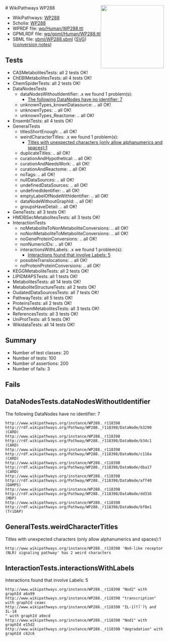 <img style="float: right; width: 200px" src="../logo.png" />
# WikiPathways WP288

* WikiPathways: [WP288](https://identifiers.org/wikipathways:WP288)
* Scholia: [WP288](https://scholia.toolforge.org/wikipathways/WP288)
* WPRDF file: [wp/Human/WP288.ttl](../wp/Human/WP288.ttl)
* GPMLRDF file: [wp/gpml/Human/WP288.ttl](../wp/gpml/Human/WP288.ttl)
* SBML file: [sbml/WP288.sbml](../sbml/WP288.sbml) ([SVG](../sbml/WP288.svg)) ([conversion notes](../sbml/WP288.txt))

## Tests
* CASMetabolitesTests: all 2 tests OK!
* ChEBIMetabolitesTests: all 4 tests OK!
* ChemSpiderTests: all 2 tests OK!
* DataNodesTests
    * dataNodesWithoutIdentifier: .x we found 1 problem(s):
        * [The following DataNodes have no identifier: 7](#d2d32fa6)
    * unknownTypes_knownDatasource: .. all OK!
    * unknownTypes: .. all OK!
    * unknownTypes_Reactome: .. all OK!
* EnsemblTests: all 4 tests OK!
* GeneralTests
    * titlesShortEnough: .. all OK!
    * weirdCharacterTitles: .x we found 1 problem(s):
        * [Titles with unexpected characters (only allow alphanumerics and spaces):1](#fda87b3f)
    * duplicateTitles: .. all OK!
    * curationAndHypothetical: .. all OK!
    * curationAndNeedsWork: .. all OK!
    * curationAndReactome: .. all OK!
    * noTags: .. all OK!
    * nullDataSources: .. all OK!
    * undefinedDataSources: .. all OK!
    * undefinedIdentifier: .. all OK!
    * emptyLabelOfNodeWithIdentifier: .. all OK!
    * dataNodeWithoutGraphId: .. all OK!
    * groupsHaveDetail: .. all OK!
* GeneTests: all 3 tests OK!
* HMDBSecMetabolitesTests: all 3 tests OK!
* InteractionTests
    * noMetaboliteToNonMetaboliteConversions: .. all OK!
    * noNonMetaboliteToMetaboliteConversions: .. all OK!
    * noGeneProteinConversions: .. all OK!
    * nonNumericIDs: .. all OK!
    * interactionsWithLabels: .x we found 1 problem(s):
        * [Interactions found that involve Labels: 5](#630d267c)
    * possibleTranslocations: .. all OK!
    * noProteinProteinConversions: .. all OK!
* KEGGMetaboliteTests: all 2 tests OK!
* LIPIDMAPSTests: all 1 tests OK!
* MetabolitesTests: all 14 tests OK!
* MetaboliteStructureTests: all 2 tests OK!
* OudatedDataSourcesTests: all 7 tests OK!
* PathwayTests: all 5 tests OK!
* ProteinsTests: all 2 tests OK!
* PubChemMetabolitesTests: all 3 tests OK!
* ReferencesTests: all 3 tests OK!
* UniProtTests: all 5 tests OK!
* WikidataTests: all 14 tests OK!


## Summary

* Number of test classes: 20
* Number of tests: 100
* Number of assertions: 200
* Number of fails: 3

## Fails

<a name="d2d32fa6" />

## DataNodesTests.dataNodesWithoutIdentifier

The following DataNodes have no identifier: 7
```
http://www.wikipathways.org/instance/WP288._r118398 http://rdf.wikipathways.org/Pathway/WP288._r118398/DataNode/b3290 (CARD)
http://www.wikipathways.org/instance/WP288._r118398 http://rdf.wikipathways.org/Pathway/WP288._r118398/DataNode/b34c1 (CARD)
http://www.wikipathways.org/instance/WP288._r118398 http://rdf.wikipathways.org/Pathway/WP288._r118398/DataNode/c116a (CARD)
http://www.wikipathways.org/instance/WP288._r118398 http://rdf.wikipathways.org/Pathway/WP288._r118398/DataNode/dba17 (CARD)
http://www.wikipathways.org/instance/WP288._r118398 http://rdf.wikipathways.org/Pathway/WP288._r118398/DataNode/aff40 (DAMPS)
http://www.wikipathways.org/instance/WP288._r118398 http://rdf.wikipathways.org/Pathway/WP288._r118398/DataNode/dd316 (MDP)
http://www.wikipathways.org/instance/WP288._r118398 http://rdf.wikipathways.org/Pathway/WP288._r118398/DataNode/bf8e1 (TriDAP)
```

<a name="fda87b3f" />

## GeneralTests.weirdCharacterTitles

Titles with unexpected characters (only allow alphanumerics and spaces):1
```
http://www.wikipathways.org/instance/WP288._r118398 'Nod-like receptor (NLR) signaling pathway' has 2 weird characters
```

<a name="630d267c" />

## InteractionTests.interactionsWithLabels

Interactions found that involve Labels: 5
```
http://www.wikipathways.org/instance/WP288._r118398 "Nod2" with graphId a6a99
http://www.wikipathways.org/instance/WP288._r118398 "transcription" with graphId ceaec
http://www.wikipathways.org/instance/WP288._r118398 "IL-1أ¯آ؟آ½ and IL-18
" with graphId a9ecd
http://www.wikipathways.org/instance/WP288._r118398 "Nod1" with graphId e15d2
http://www.wikipathways.org/instance/WP288._r118398 "degradation" with graphId c62c6
```

